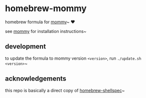 # homebrew-mommy
homebrew formula for [mommy](https://github.com/FWDekker/mommy)~ ❤️

see [mommy](https://github.com/FWDekker/mommy) for installation instructions~

## development
to update the formula to mommy version `<version>`, run `./update.sh <version>`~

## acknowledgements
this repo is basically a direct copy of [homebrew-shellspec](https://github.com/shellspec/homebrew-shellspec)~
